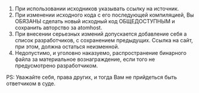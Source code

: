 1. При использовании исходников указывать ссылку на источник.
2. При изменении исходного кода с его последующей компиляцией, Вы ОБЯЗАНЫ сделать новый исходный код ОБЩЕДОСТУПНЫМ и сохранить авторство  за atomhost.
3. При внесении серьезных измений допускается добавление себя а список разработчиков, с сохранением предыдущих. Ссылка на сайт, при этом, должна остаться неизменной.
4. Недопустимо, и уголовно наказуемо, распространение бинарного файла за материальное вознаграждение, если того не предусмотрено разработчиком.

PS: Уважайте себя, права других, и тогда Вам не прийдеться быть ответчиком в суде.